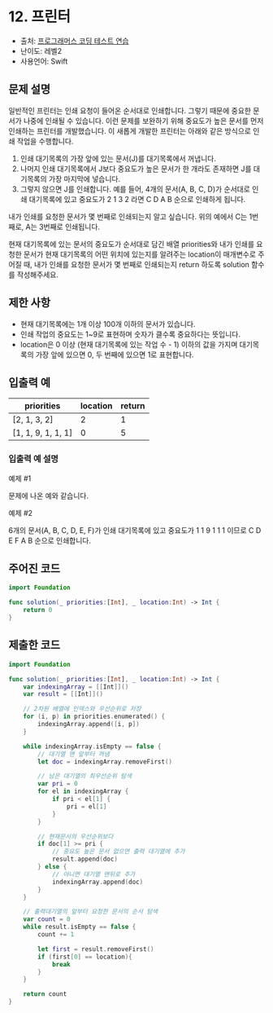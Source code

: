 # 12. 프린터

- 출처: [프로그래머스 코딩 테스트 연습](https://programmers.co.kr/learn/challenges)
- 난이도: 레벨2
- 사용언어: Swift



## 문제 설명  

일반적인 프린터는 인쇄 요청이 들어온 순서대로 인쇄합니다. 그렇기 때문에 중요한 문서가 나중에 인쇄될 수 있습니다. 이런 문제를 보완하기 위해 중요도가 높은 문서를 먼저 인쇄하는 프린터를 개발했습니다. 이 새롭게 개발한 프린터는 아래와 같은 방식으로 인쇄 작업을 수행합니다.

1. 인쇄 대기목록의 가장 앞에 있는 문서(J)를 대기목록에서 꺼냅니다.
2. 나머지 인쇄 대기목록에서 J보다 중요도가 높은 문서가 한 개라도 존재하면 J를 대기목록의 가장 마지막에 넣습니다.
3. 그렇지 않으면 J를 인쇄합니다.
예를 들어, 4개의 문서(A, B, C, D)가 순서대로 인쇄 대기목록에 있고 중요도가 2 1 3 2 라면 C D A B 순으로 인쇄하게 됩니다.

내가 인쇄를 요청한 문서가 몇 번째로 인쇄되는지 알고 싶습니다. 위의 예에서 C는 1번째로, A는 3번째로 인쇄됩니다.

현재 대기목록에 있는 문서의 중요도가 순서대로 담긴 배열 priorities와 내가 인쇄를 요청한 문서가 현재 대기목록의 어떤 위치에 있는지를 알려주는 location이 매개변수로 주어질 때, 내가 인쇄를 요청한 문서가 몇 번째로 인쇄되는지 return 하도록 solution 함수를 작성해주세요.



## 제한 사항    

- 현재 대기목록에는 1개 이상 100개 이하의 문서가 있습니다.
- 인쇄 작업의 중요도는 1~9로 표현하며 숫자가 클수록 중요하다는 뜻입니다.
- location은 0 이상 (현재 대기목록에 있는 작업 수 - 1) 이하의 값을 가지며 대기목록의 가장 앞에 있으면 0, 두 번째에 있으면 1로 표현합니다.



## 입출력 예  

| priorities         | location | return |
| ------------------ | -------- | ------ |
| [2, 1, 3, 2]       | 2        | 1      |
| [1, 1, 9, 1, 1, 1] | 0        | 5      |

### 입출력 예 설명

예제 #1

문제에 나온 예와 같습니다.

예제 #2

6개의 문서(A, B, C, D, E, F)가 인쇄 대기목록에 있고 중요도가 1 1 9 1 1 1 이므로 C D E F A B 순으로 인쇄합니다.



## 주어진 코드  

~~~swift
import Foundation

func solution(_ priorities:[Int], _ location:Int) -> Int {
    return 0
}
~~~



## 제출한 코드  

~~~swift
import Foundation

func solution(_ priorities:[Int], _ location:Int) -> Int {
    var indexingArray = [[Int]]()
    var result = [[Int]]()

    // 2차원 배열에 인덱스와 우선순위로 저장
    for (i, p) in priorities.enumerated() {
        indexingArray.append([i, p])
    }

    while indexingArray.isEmpty == false {
        // 대기열 맨 앞부터 꺼냄
        let doc = indexingArray.removeFirst()

        // 남은 대기열의 최우선순위 탐색
        var pri = 0
        for el in indexingArray {
            if pri < el[1] {
                pri = el[1]
            }
        }

        // 현재문서의 우선순위보다
        if doc[1] >= pri {
            // 중요도 높은 문서 없으면 출력 대기열에 추가
            result.append(doc)
        } else {
            // 아니면 대기열 맨뒤로 추가
            indexingArray.append(doc)
        }
    }

    // 출력대기열의 앞부터 요청한 문서의 순서 탐색
    var count = 0
    while result.isEmpty == false {
        count += 1

        let first = result.removeFirst()
        if (first[0] == location){
            break
        }
    }

    return count
}
~~~
